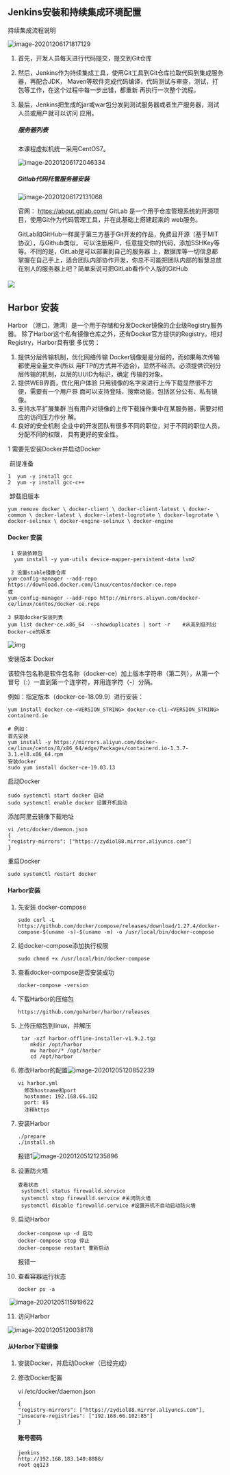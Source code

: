 

## Jenkins安装和持续集成环境配置

持续集成流程说明

![image-20201206171817129](G:\note\image\image-20201206171817129.png)

1. 首先，开发人员每天进行代码提交，提交到Git仓库

2. 然后，Jenkins作为持续集成工具，使用Git工具到Git仓库拉取代码到集成服务器，再配合JDK，
   Maven等软件完成代码编译，代码测试与审查，测试，打包等工作，在这个过程中每一步出错，都重新
   再执行一次整个流程。

3. 最后，Jenkins把生成的jar或war包分发到测试服务器或者生产服务器，测试人员或用户就可以访问
   应用。

   ##### 服务器列表

   本课程虚拟机统一采用CentOS7。

   ![image-20201206172046334](G:\note\image\image-20201206172046334.png)

   ##### Gitlab代码托管服务器安装

   ![image-20201206172131068](G:\note\image\image-20201206172131068.png)

   官网： https://about.gitlab.com/
   GitLab 是一个用于仓库管理系统的开源项目，使用Git作为代码管理工具，并在此基础上搭建起来的
   web服务。

   GitLab和GitHub一样属于第三方基于Git开发的作品，免费且开源（基于MIT协议），与Github类似，
   可以注册用户，任意提交你的代码，添加SSHKey等等。不同的是，GitLab是可以部署到自己的服务器
   上，数据库等一切信息都掌握在自己手上，适合团队内部协作开发，你总不可能把团队内部的智慧总放
   在别人的服务器上吧？简单来说可把GitLab看作个人版的GitHub

   

   

#### ![](G:\note\image\image-20201205112754408.png)

## Harbor 安装

Harbor （港口，港湾）是一个用于存储和分发Docker镜像的企业级Registry服务器。
除了Harbor这个私有镜像仓库之外，还有Docker官方提供的Registry。相对Registry，Harbor具有很
多优势：

1. 提供分层传输机制，优化网络传输 Docker镜像是是分层的，而如果每次传输都使用全量文件(所以
用FTP的方式并不适合)，显然不经济。必须提供识别分层传输的机制，以层的UUID为标识，确定
传输的对象。
2. 提供WEB界面，优化用户体验 只用镜像的名字来进行上传下载显然很不方便，需要有一个用户界
面可以支持登陆、搜索功能，包括区分公有、私有镜像。
3. 支持水平扩展集群 当有用户对镜像的上传下载操作集中在某服务器，需要对相应的访问压力作分
解。
4. 良好的安全机制 企业中的开发团队有很多不同的职位，对于不同的职位人员，分配不同的权限，
具有更好的安全性。

 1  需要先安装Docker并启动Docker

​      前提准备

```
1  yum -y install gcc
2  yum -y install gcc-c++
```

​      卸载旧版本

```
yum remove docker \ docker-client \ docker-client-latest \ docker-common \ docker-latest \ docker-latest-logrotate \ docker-logrotate \ docker-selinux \ docker-engine-selinux \ docker-engine
```

 #### Docker 安装

```
 1 安装依赖包
  yum install -y yum-utils device-mapper-persistent-data lvm2

 2 设置stable镜像仓库
yum-config-manager --add-repo https://download.docker.com/linux/centos/docker-ce.repo
或
yum-config-manager --add-repo http://mirrors.aliyun.com/docker-ce/linux/centos/docker-ce.repo

3 获取docker安装列表
yum list docker-ce.x86_64  --showduplicates | sort -r    #从高到低列出Docker-ce的版本
```

![img](G:\note\image\1577453-20200119164154466-619929091.png)

安装版本 Docker 

该软件包名称是软件包名称（docker-ce）加上版本字符串（第二列），从第一个冒号（:）一直到第一个连字符，并用连字符（-）分隔。

例如：指定版本（docker-ce-18.09.9）进行安装：

```
yum install docker-ce-<VERSION_STRING> docker-ce-cli-<VERSION_STRING> containerd.io

# 例如：
首先安装
yum install -y https://mirrors.aliyun.com/docker-ce/linux/centos/8/x86_64/edge/Packages/containerd.io-1.3.7-3.1.el8.x86_64.rpm
安装docker
sudo yum install docker-ce-19.03.13
```

启动Docker

```
sudo systemctl start docker 启动
sudo systemctl enable docker 设置开机启动
```

添加阿里云镜像下载地址

```
vi /etc/docker/daemon.json
{
"registry-mirrors": ["https://zydiol88.mirror.aliyuncs.com"]
}
```

重启Docker

```
sudo systemctl restart docker
```



#### Harbor安装



1. 先安装 docker-compose 

   ```
   sudo curl -L https://github.com/docker/compose/releases/download/1.27.4/docker-compose-$(uname -s)-$(uname -m) -o /usr/local/bin/docker-compose
   ```

2. 给docker-compose添加执行权限

   ```
   sudo chmod +x /usr/local/bin/docker-compose
   ```

3. 查看docker-compose是否安装成功

   ```
   docker-compose -version
   ```

4. 下载Harbor的压缩包

   ```
   https://github.com/goharbor/harbor/releases
   ```

5. 上传压缩包到linux，并解压

   ```
    tar -xzf harbor-offline-installer-v1.9.2.tgz
       mkdir /opt/harbor
       mv harbor/* /opt/harbor
       cd /opt/harbor
   ```

6. 修改Harbor的配置![image-20201205120852239](G:\note\image\image-20201205120852239.png)

   ```
   vi harbor.yml
     修改hostname和port 
     hostname: 192.168.66.102
     port: 85
     注释https
   ```

7. 安装Harbor

   ```
   ./prepare
   ./install.sh
   ```

   报错1![image-20201205121235896](G:\note\image\image-20201205121235896.png)

8. 设置防火墙

   ```
   查看状态
    systemctl status firewalld.service
    systemctl stop firewalld.service #关闭防火墙
    systemctl disable firewalld.service #设置开机不自动启动防火墙
   ```

9. 启动Harbor

   ```
   docker-compose up -d 启动
   docker-compose stop 停止
   docker-compose restart 重新启动
   ```

    报错一 

     

10. 查看容器运行状态

    ```
    docker ps -a
    ```

​    ![image-20201205115919622](G:\note\image\image-20201205115919622.png)

11. 访问Harbor

 ![image-20201205120038178](G:\note\image\image-20201205120038178.png)

#### 从Harbor下载镜像

1. 安装Docker，并启动Docker（已经完成）

2. 修改Docker配置

   vi /etc/docker/daemon.json

   ```
   {
   "registry-mirrors": ["https://zydiol88.mirror.aliyuncs.com"],
   "insecure-registries": ["192.168.66.102:85"]
   }
   ```

   #### 账号密码
   
   ```
   jenkins
   http://192.168.183.140:8888/
   root qq123
   
   
   ```
   
   


